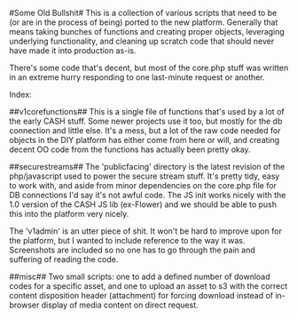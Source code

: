 #Some Old Bullshit#
This is a collection of various scripts that need to be (or are in the process 
of being) ported to the new platform. Generally that means taking bunches of
functions and creating proper objects, leveraging underlying functionality, and
cleaning up scratch code that should never have made it into production as-is.  
  
There's some code that's decent, but most of the core.php stuff was written in
an extreme hurry responding to one last-minute request or another.  
  
Index:
  
##v1corefunctions##
This is a single file of functions that's used by a lot of the early CASH stuff. 
Some newer projects use it too, but mostly for the db connection and little else. 
It's a mess, but a lot of the raw code needed for objects in the DIY platform
has either come from here or will, and creating decent OO code from the functions 
has actually been pretty okay.  
  
##securestreams##
The 'publicfacing' directory is the latest revision of the php/javascript used
to power the secure stream stuff. It's pretty tidy, easy to work with, and aside
from minor dependencies on the core.php file for DB connections I'd say it's 
not awful code. The JS init works nicely with the 1.0 version of the CASH JS
lib (ex-Flower) and we should be able to push this into the platform very nicely.  
  
The 'v1admin' is an utter piece of shit. It won't be hard to improve upon for 
the platform, but I wanted to include reference to the way it was. Screenshots
are included so no one has to go through the pain and suffering of reading the
code.  
  
##misc##
Two small scripts: one to add a defined number of download codes for a specific
asset, and one to upload an asset to s3 with the correct content disposition 
header (attachment) for forcing download instead of in-browser display of media
content on direct request.